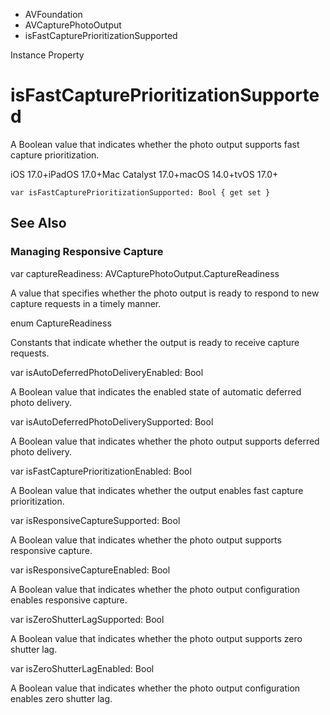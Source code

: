 

- AVFoundation
- AVCapturePhotoOutput
-  isFastCapturePrioritizationSupported 

Instance Property

# isFastCapturePrioritizationSupported

A Boolean value that indicates whether the photo output supports fast capture prioritization.

iOS 17.0+iPadOS 17.0+Mac Catalyst 17.0+macOS 14.0+tvOS 17.0+

``` source
var isFastCapturePrioritizationSupported: Bool { get set }
```

## See Also

### Managing Responsive Capture

var captureReadiness: AVCapturePhotoOutput.CaptureReadiness

A value that specifies whether the photo output is ready to respond to new capture requests in a timely manner.

enum CaptureReadiness

Constants that indicate whether the output is ready to receive capture requests.

var isAutoDeferredPhotoDeliveryEnabled: Bool

A Boolean value that indicates the enabled state of automatic deferred photo delivery.

var isAutoDeferredPhotoDeliverySupported: Bool

A Boolean value that indicates whether the photo output supports deferred photo delivery.

var isFastCapturePrioritizationEnabled: Bool

A Boolean value that indicates whether the output enables fast capture prioritization.

var isResponsiveCaptureSupported: Bool

A Boolean value that indicates whether the photo output supports responsive capture.

var isResponsiveCaptureEnabled: Bool

A Boolean value that indicates whether the photo output configuration enables responsive capture.

var isZeroShutterLagSupported: Bool

A Boolean value that indicates whether the photo output supports zero shutter lag.

var isZeroShutterLagEnabled: Bool

A Boolean value that indicates whether the photo output configuration enables zero shutter lag.

